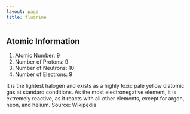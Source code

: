 ```yaml
---
layout: page
title: fluorine
---
```


## Atomic Information
1. Atomic Number: 9
2. Number of Protons: 9
3. Number of Neutrons: 10
4. Number of Electrons: 9


It is the lightest halogen and exists as a highly toxic pale yellow diatomic gas at standard conditions. As the most electronegative element, it is extremely reactive, as it reacts with all other elements, except for argon, neon, and helium. Source: Wikipedia
